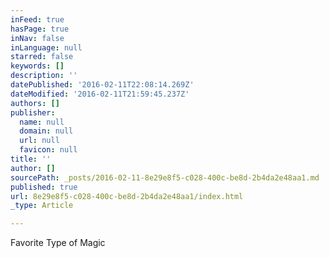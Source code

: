 ```yaml
---
inFeed: true
hasPage: true
inNav: false
inLanguage: null
starred: false
keywords: []
description: ''
datePublished: '2016-02-11T22:08:14.269Z'
dateModified: '2016-02-11T21:59:45.237Z'
authors: []
publisher:
  name: null
  domain: null
  url: null
  favicon: null
title: ''
author: []
sourcePath: _posts/2016-02-11-8e29e8f5-c028-400c-be8d-2b4da2e48aa1.md
published: true
url: 8e29e8f5-c028-400c-be8d-2b4da2e48aa1/index.html
_type: Article

---
```

Favorite Type of Magic